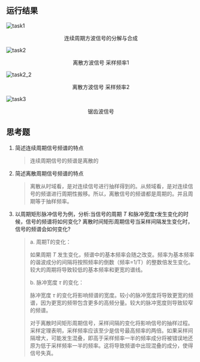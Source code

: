 ## 运行结果

![task1](https://mitcher-1316637614.cos.ap-nanjing.myqcloud.com/hoa/task1.png?imageSlim)

<center>连续周期方波信号的分解与合成</center>

![task2](https://mitcher-1316637614.cos.ap-nanjing.myqcloud.com/hoa/task2.png?imageSlim)

<center>离散方波信号 采样频率1</center>

![task2_2](https://mitcher-1316637614.cos.ap-nanjing.myqcloud.com/hoa/task2_2.png?imageSlim)

<center>离散方波信号 采样频率2</center>

![task3](/Users/mitcher/Library/CloudStorage/OneDrive-Personal/Documents/Course-2023-Fall/信号分析与处理/labs/lab1/task3.png)

<center>锯齿波信号</center>

## 思考题

1. 简述连续周期信号频谱的特点

   > 连续周期信号的频谱是离散的

2. 简述离散周期信号频谱的特点

   > 离散从时域看，是对连续信号进行抽样得到的。从频域看，是对连续信号的频谱进行周期性搬移。所以，离散信号的频谱都是周期的。并且周期等于抽样频率。

3. 以周期矩形脉冲信号为例，分析:当信号的周期 *T* 和脉冲宽度*τ*发生变化的时候，信号的频谱将如何变化? 离散时间矩形周期信号当采样间隔发生变化时，信号的频谱会如何变化?

   > a. 周期T的变化：
   >
   > 如果周期 *T* 发生变化，频谱中的基本频率会随之改变。频率为基本频率的谐波成分的间隔将按照频率的倒数（频率=1/T）的整数倍发生变化。较大的周期将导致较低的基本频率和更宽的谱线。
   >
   > b. 脉冲宽度 *τ* 的变化：
   >
   > 脉冲宽度 *τ* 的变化将影响频谱的宽度。较小的脉冲宽度将导致更宽的频谱，因为更宽的频带包含更多的高频分量。较大的脉冲宽度则导致较窄的频谱。
   >
   > 
   >
   > 对于离散时间矩形周期信号，采样间隔的变化将影响信号的抽样过程。采样定理表明，采样频率应该至少是信号最高频率的两倍。如果采样间隔增大，可能发生混叠，即高于采样频率一半的频率成分将被错误地还原为低于采样频率一半的频率。这将导致频谱中出现混叠的成分，使得信号失真。
   
   
